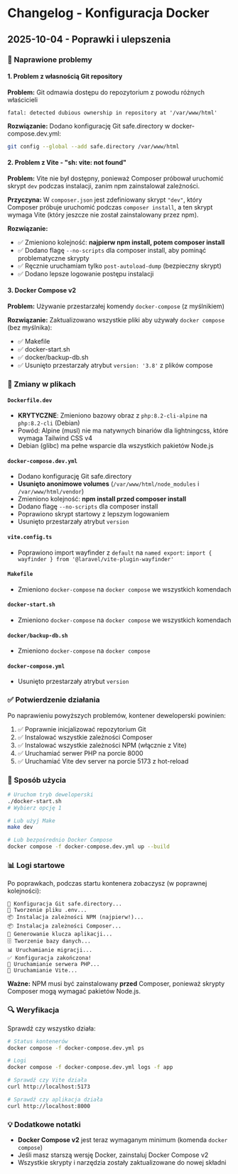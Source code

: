 # Changelog - Konfiguracja Docker

## 2025-10-04 - Poprawki i ulepszenia

### 🐛 Naprawione problemy

#### 1. Problem z własnością Git repository
**Problem:** Git odmawia dostępu do repozytorium z powodu różnych właścicieli
```
fatal: detected dubious ownership in repository at '/var/www/html'
```

**Rozwiązanie:** Dodano konfigurację Git safe.directory w docker-compose.dev.yml:
```bash
git config --global --add safe.directory /var/www/html
```

#### 2. Problem z Vite - "sh: vite: not found"
**Problem:** Vite nie był dostępny, ponieważ Composer próbował uruchomić skrypt `dev` podczas instalacji, zanim npm zainstalował zależności.

**Przyczyna:** W `composer.json` jest zdefiniowany skrypt `"dev"`, który Composer próbuje uruchomić podczas `composer install`, a ten skrypt wymaga Vite (który jeszcze nie został zainstalowany przez npm).

**Rozwiązanie:** 
- ✅ Zmieniono kolejność: **najpierw npm install, potem composer install**
- ✅ Dodano flagę `--no-scripts` dla composer install, aby pominąć problematyczne skrypty
- ✅ Ręcznie uruchamiam tylko `post-autoload-dump` (bezpieczny skrypt)
- ✅ Dodano lepsze logowanie postępu instalacji

#### 3. Docker Compose v2
**Problem:** Używanie przestarzałej komendy `docker-compose` (z myślnikiem)

**Rozwiązanie:** Zaktualizowano wszystkie pliki aby używały `docker compose` (bez myślnika):
- ✅ Makefile
- ✅ docker-start.sh
- ✅ docker/backup-db.sh
- ✅ Usunięto przestarzały atrybut `version: '3.8'` z plików compose

### 📝 Zmiany w plikach

#### `Dockerfile.dev`
- **KRYTYCZNE**: Zmieniono bazowy obraz z `php:8.2-cli-alpine` na `php:8.2-cli` (Debian)
- Powód: Alpine (musl) nie ma natywnych binariów dla lightningcss, które wymaga Tailwind CSS v4
- Debian (glibc) ma pełne wsparcie dla wszystkich pakietów Node.js

#### `docker-compose.dev.yml`
- Dodano konfigurację Git safe.directory
- **Usunięto anonimowe volumes** (`/var/www/html/node_modules` i `/var/www/html/vendor`)
- Zmieniono kolejność: **npm install przed composer install**
- Dodano flagę `--no-scripts` dla composer install
- Poprawiono skrypt startowy z lepszym logowaniem
- Usunięto przestarzały atrybut `version`

#### `vite.config.ts`
- Poprawiono import wayfinder z `default` na `named export`: `import { wayfinder } from '@laravel/vite-plugin-wayfinder'`

#### `Makefile`
- Zmieniono `docker-compose` na `docker compose` we wszystkich komendach

#### `docker-start.sh`
- Zmieniono `docker-compose` na `docker compose` we wszystkich komendach

#### `docker/backup-db.sh`
- Zmieniono `docker-compose` na `docker compose`

#### `docker-compose.yml`
- Usunięto przestarzały atrybut `version`

### ✅ Potwierdzenie działania

Po naprawieniu powyższych problemów, kontener deweloperski powinien:
1. ✅ Poprawnie inicjalizować repozytorium Git
2. ✅ Instalować wszystkie zależności Composer
3. ✅ Instalować wszystkie zależności NPM (włącznie z Vite)
4. ✅ Uruchamiać serwer PHP na porcie 8000
5. ✅ Uruchamiać Vite dev server na porcie 5173 z hot-reload

### 🚀 Sposób użycia

```bash
# Uruchom tryb deweloperski
./docker-start.sh
# Wybierz opcję 1

# Lub użyj Make
make dev

# Lub bezpośrednio Docker Compose
docker compose -f docker-compose.dev.yml up --build
```

### 📊 Logi startowe

Po poprawkach, podczas startu kontenera zobaczysz (w poprawnej kolejności):
```
🔧 Konfiguracja Git safe.directory...
📝 Tworzenie pliku .env...
📦 Instalacja zależności NPM (najpierw!)...
📦 Instalacja zależności Composer...
🔑 Generowanie klucza aplikacji...
🗄️ Tworzenie bazy danych...
📊 Uruchamianie migracji...
✅ Konfiguracja zakończona!
🚀 Uruchamianie serwera PHP...
🎨 Uruchamianie Vite...
```

**Ważne:** NPM musi być zainstalowany **przed** Composer, ponieważ skrypty Composer mogą wymagać pakietów Node.js.

### 🔍 Weryfikacja

Sprawdź czy wszystko działa:

```bash
# Status kontenerów
docker compose -f docker-compose.dev.yml ps

# Logi
docker compose -f docker-compose.dev.yml logs -f app

# Sprawdź czy Vite działa
curl http://localhost:5173

# Sprawdź czy aplikacja działa
curl http://localhost:8000
```

### 💡 Dodatkowe notatki

- **Docker Compose v2** jest teraz wymaganym minimum (komenda `docker compose`)
- Jeśli masz starszą wersję Docker, zainstaluj Docker Compose v2
- Wszystkie skrypty i narzędzia zostały zaktualizowane do nowej składni

